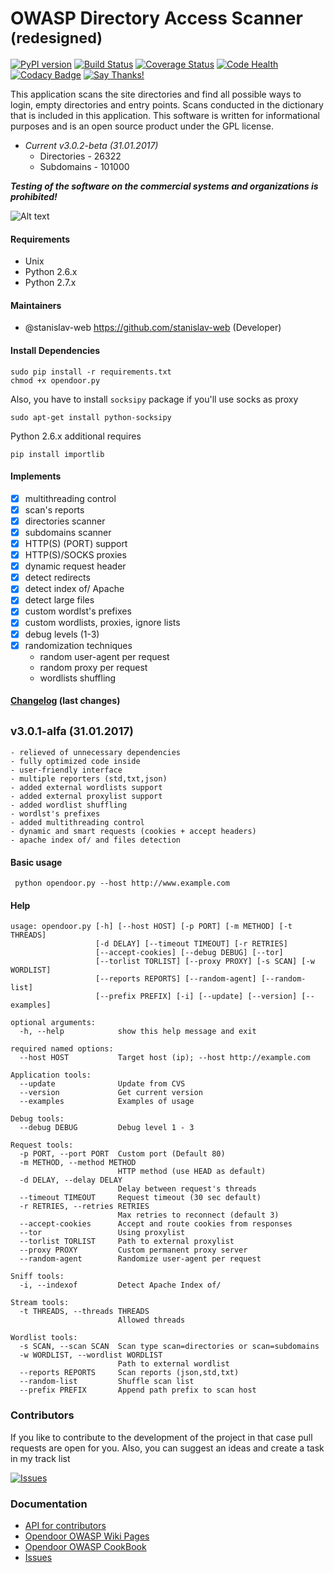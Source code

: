 OWASP Directory Access Scanner <sup>(redesigned)</sup>
==================================

[![PyPI version](https://badge.fury.io/py/opendoor.svg)](https://badge.fury.io/py/opendoor) [![Build Status](https://travis-ci.org/stanislav-web/OpenDoor.svg?branch=master)](https://travis-ci.org/stanislav-web/OpenDoor) [![Coverage Status](https://coveralls.io/repos/github/stanislav-web/OpenDoor/badge.svg?branch=master)](https://coveralls.io/github/stanislav-web/OpenDoor?branch=master) [![Code Health](https://landscape.io/github/stanislav-web/OpenDoor/master/landscape.svg?style=flat)](https://landscape.io/github/stanislav-web/OpenDoor/master)
 [![Codacy Badge](https://api.codacy.com/project/badge/Grade/edc54f96aa9748979f59d414daa978c6)](https://www.codacy.com/app/stanisov/OpenDoor?utm_source=github.com&amp;utm_medium=referral&amp;utm_content=stanislav-web/OpenDoor&amp;utm_campaign=Badge_Grade) [![Say Thanks!](https://img.shields.io/badge/SayThanks.io-%E2%98%BC-1EAEDB.svg)](https://saythanks.io/to/stanislav-web)



This application scans the site directories and find all possible ways to login, empty directories and entry points.
Scans conducted in the dictionary that is included in this application.
This software is written for informational purposes and is an open source product under the GPL license.

* *Current v3.0.2-beta (31.01.2017)*
    - Directories - 26322
    - Subdomains - 101000

***Testing of the software on the commercial systems and organizations is prohibited!***

![Alt text](http://dl3.joxi.net/drive/2017/01/30/0001/0378/90490/90/e309742b5c.jpg "OpenDoor OWASP")


#### Requirements
* Unix
* Python 2.6.x
* Python 2.7.x

#### Maintainers
- @stanislav-web <https://github.com/stanislav-web> (Developer)

#### Install Dependencies
```
sudo pip install -r requirements.txt
chmod +x opendoor.py
```
Also, you have to install `socksipy` package if you'll use socks as proxy
```
sudo apt-get install python-socksipy
```
Python 2.6.x additional requires
```
pip install importlib
```

#### Implements
- [x] multithreading control
- [x] scan's reports
- [x] directories scanner
- [x] subdomains scanner
- [x] HTTP(S) (PORT) support
- [x] HTTP(S)/SOCKS proxies
- [x] dynamic request header
- [x] detect redirects
- [x] detect index of/ Apache
- [x] detect large files
- [x] custom wordlst's prefixes
- [x] custom wordlists, proxies, ignore lists
- [x] debug levels (1-3)
- [x] randomization techniques
    * random user-agent per request
    * random proxy per request
    * wordlists shuffling


#### [Changelog](CHANGELOG.md) (last changes)

<sub>v3.0.1-alfa (31.01.2017)</sub>
-------------------------
    - relieved of unnecessary dependencies
    - fully optimized code inside
    - user-friendly interface
    - multiple reporters (std,txt,json)
    - added external wordlists support
    - added external proxylist support
    - added wordlist shuffling
    - wordlst's prefixes
    - added multithreading control
    - dynamic and smart requests (cookies + accept headers)
    - apache index of/ and files detection

#### Basic usage
```
 python opendoor.py --host http://www.example.com
```
#### Help
```
usage: opendoor.py [-h] [--host HOST] [-p PORT] [-m METHOD] [-t THREADS]
                   [-d DELAY] [--timeout TIMEOUT] [-r RETRIES]
                   [--accept-cookies] [--debug DEBUG] [--tor]
                   [--torlist TORLIST] [--proxy PROXY] [-s SCAN] [-w WORDLIST]
                   [--reports REPORTS] [--random-agent] [--random-list]
                   [--prefix PREFIX] [-i] [--update] [--version] [--examples]

optional arguments:
  -h, --help            show this help message and exit

required named options:
  --host HOST           Target host (ip); --host http://example.com

Application tools:
  --update              Update from CVS
  --version             Get current version
  --examples            Examples of usage

Debug tools:
  --debug DEBUG         Debug level 1 - 3

Request tools:
  -p PORT, --port PORT  Custom port (Default 80)
  -m METHOD, --method METHOD
                        HTTP method (use HEAD as default)
  -d DELAY, --delay DELAY
                        Delay between request's threads
  --timeout TIMEOUT     Request timeout (30 sec default)
  -r RETRIES, --retries RETRIES
                        Max retries to reconnect (default 3)
  --accept-cookies      Accept and route cookies from responses
  --tor                 Using proxylist
  --torlist TORLIST     Path to external proxylist
  --proxy PROXY         Custom permanent proxy server
  --random-agent        Randomize user-agent per request

Sniff tools:
  -i, --indexof         Detect Apache Index of/

Stream tools:
  -t THREADS, --threads THREADS
                        Allowed threads

Wordlist tools:
  -s SCAN, --scan SCAN  Scan type scan=directories or scan=subdomains
  -w WORDLIST, --wordlist WORDLIST
                        Path to external wordlist
  --reports REPORTS     Scan reports (json,std,txt)
  --random-list         Shuffle scan list
  --prefix PREFIX       Append path prefix to scan host

```

### Contributors
If  you like to contribute to the development of the project in that case pull requests are open for you.
Also, you can suggest an ideas and create a task in my track list

[![Issues](https://badge.waffle.io/stanislav-web/OpenDoor.png?label=Ready)](https://waffle.io/stanislav-web/OpenDoor)

### Documentation
- [API for contributors ](https://pythonhosted.org/opendoor/)
- [Opendoor OWASP Wiki Pages ](https://github.com/stanislav-web/OpenDoor/wiki)
- [Opendoor OWASP CookBook ](https://github.com/stanislav-web/OpenDoor/wiki)
- [Issues](https://github.com/stanislav-web/OpenDoor/issues)

